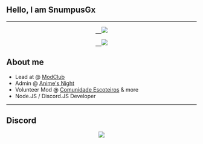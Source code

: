 ## Hello, I am SnumpusGx
---
 <p align='center'>
 <a href='https://discord.gg/BE7VYwN3wY'>
     <img src="https://img.shields.io/discord/1044469009095069816?color=5865f2&label=ModClub&logo=discord&logoColor=fff&style=for-the-badge" />
 </a>
 </p>
 
<p align='center'>
 <a href='https://discord.gg/qTHnPytZpw'>
     <img src="https://img.shields.io/discord/715911059302645802?color=5865f2&label=Anime's%20Night&logo=discord&logoColor=fff&style=for-the-badge" />
 </a>
 </p>
 
## About me

- Lead at @ [ModClub](https://discord.gg/BE7VYwN3wY)
- Admin @ [Anime's Night](https://discord.gg/qTHnPytZpw)
- Volunteer Mod @ [Comunidade Escoteiros](http://discord.gg/escoteiros) & more
- Node.JS / Discord.JS Developer

---
## Discord
<p align='center'>
 <a href="http://discord.com/users/931933669432651838">
 <img src="http://lanyard.cnrad.dev/api/931933669432651838" />
 </a>
</p>

